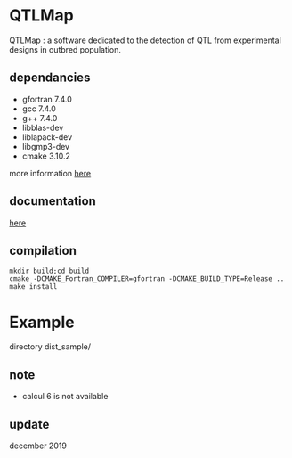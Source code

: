 # QTLMap

QTLMap : a software dedicated to the detection of QTL from experimental designs in outbred population.

## dependancies

- gfortran 7.4.0
- gcc 7.4.0
- g++ 7.4.0
- libblas-dev 
- liblapack-dev 
- libgmp3-dev 
- cmake 3.10.2

more information [here](./README)

## documentation

[here](./doc/qtlmapV0.9.6.pdf)

## compilation

```
mkdir build;cd build
cmake -DCMAKE_Fortran_COMPILER=gfortran -DCMAKE_BUILD_TYPE=Release ..
make install
```

# Example

directory dist_sample/

## note

- calcul 6 is not available

## update 

december 2019
